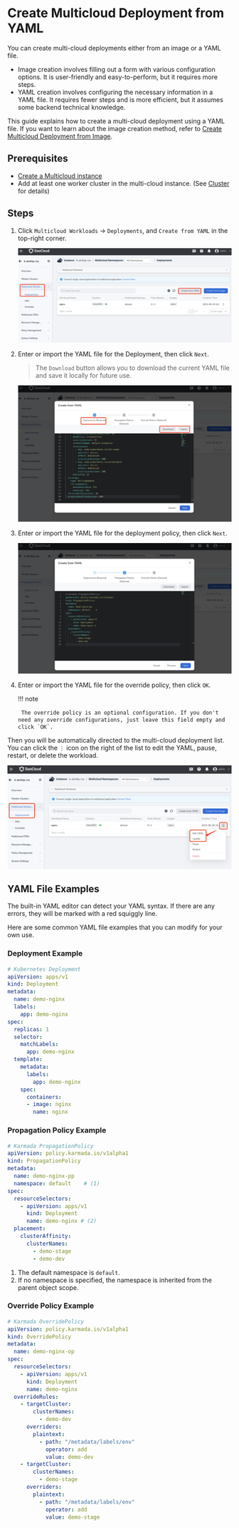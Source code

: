 # Create Multicloud Deployment from YAML

You can create multi-cloud deployments either from an image or a YAML file.

- Image creation involves filling out a form with various configuration options. It is user-friendly and easy-to-perform, but it requires more steps.
- YAML creation involves configuring the necessary information in a YAML file. It requires fewer steps and is more efficient, but it assumes some backend technical knowledge.

This guide explains how to create a multi-cloud deployment using a YAML file. If you want to learn about the image creation method, refer to [Create Multicloud Deployment from Image](deployment.md).

## Prerequisites

- [Create a Multicloud instance](../instance/add.md)
- Add at least one worker cluster in the multi-cloud instance. (See [Cluster](../cluster.md#_2) for details)

## Steps

1. Click `Multicloud Workloads` -> `Deployments`, and `Create from YAML` in the top-right corner.

    ![yaml creation](../images/deploy-create01.png)

2. Enter or import the YAML file for the Deployment, then click `Next`.

    > The `Download` button allows you to download the current YAML file and save it locally for future use.

    ![yaml creation](../images/deploy-create02.png)

3. Enter or import the YAML file for the deployment policy, then click `Next`.

    ![yaml creation](../images/deploy-create03.png)

4. Enter or import the YAML file for the override policy, then click `OK`.

    !!! note

        The override policy is an optional configuration. If you don't need any override configurations, just leave this field empty and click `OK`.

Then you will be automatically directed to the multi-cloud deployment list. You can click the `⋮` icon on the right of the list to edit the YAML, pause, restart, or delete the workload.

![more actions](../images/deploy-update01.png)

## YAML File Examples

The built-in YAML editor can detect your YAML syntax. If there are any errors, they will be marked with a red squiggly line.

Here are some common YAML file examples that you can modify for your own use.

### Deployment Example

```yaml
# Kubernetes Deployment
apiVersion: apps/v1
kind: Deployment
metadata:
  name: demo-nginx
  labels:
    app: demo-nginx
spec:
  replicas: 1
  selector:
    matchLabels:
      app: demo-nginx
  template:
    metadata:
      labels:
        app: demo-nginx
    spec:
      containers:
      - image: nginx
        name: nginx
```

### Propagation Policy Example

```yaml
# Karmada PropagationPolicy
apiVersion: policy.karmada.io/v1alpha1
kind: PropagationPolicy
metadata:
  name: demo-nginx-pp
  namespace: default    # (1)
spec:
  resourceSelectors:
    - apiVersion: apps/v1
      kind: Deployment
      name: demo-nginx # (2)
  placement:
    clusterAffinity:
      clusterNames:
        - demo-stage
        - demo-dev
```

1. The default namespace is `default`.
2. If no namespace is specified, the namespace is inherited from the parent object scope.

### Override Policy Example

```yaml
# Karmada OverridePolicy
apiVersion: policy.karmada.io/v1alpha1
kind: OverridePolicy
metadata:
  name: demo-nginx-op
spec:
  resourceSelectors:
    - apiVersion: apps/v1
      kind: Deployment
      name: demo-nginx
  overrideRules:
    - targetCluster:
        clusterNames:
          - demo-dev
      overriders:
        plaintext:
          - path: "/metadata/labels/env"
            operator: add
            value: demo-dev
    - targetCluster:
        clusterNames:
          - demo-stage
      overriders:
        plaintext:
          - path: "/metadata/labels/env"
            operator: add
            value: demo-stage
```
